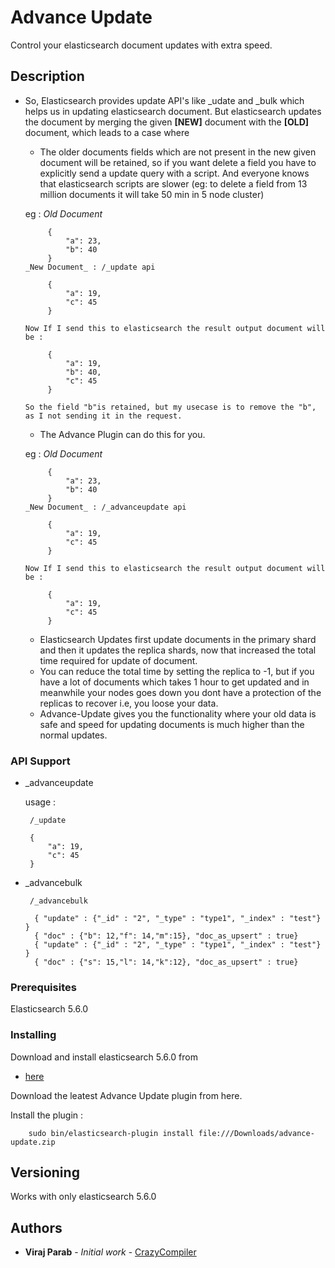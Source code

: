 # Advance Update

Control your elasticsearch document updates with extra speed.

## Description

 - So, Elasticsearch provides update API's like _udate and _bulk which helps us in updating elasticsearch document.
 But elasticsearch updates the document by merging the given **[NEW]** document with the **[OLD]** document, which leads to
  a case where
    - The older documents fields which are not present in the new given document will be retained, so if you want
      delete a field you have to explicitly send a update query with a script. And everyone knows that elasticsearch
      scripts are slower (eg: to delete a field from 13 million documents it will take 50 min in 5 node cluster)

     eg : _Old Document_

            {
                "a": 23,
                "b": 40
            }
       _New Document_ : /_update api

            {
                "a": 19,
                "c": 45
            }

       Now If I send this to elasticsearch the result output document will be :

            {
                "a": 19,
                "b": 40,
                "c": 45
            }

       So the field "b"is retained, but my usecase is to remove the "b", as I not sending it in the request.
     - The Advance Plugin can do this for you.

     eg : _Old Document_

            {
                "a": 23,
                "b": 40
            }
       _New Document_ : /_advanceupdate api

            {
                "a": 19,
                "c": 45
            }

       Now If I send this to elasticsearch the result output document will be :

            {
                "a": 19,
                "c": 45
            }

     - Elasticsearch Updates first update documents in the primary shard and then
     it updates the replica shards, now that increased the total time required for
     update of document.
     - You can reduce the total time by setting the replica to -1, but if you have a lot
     of documents which takes 1 hour to get updated and in meanwhile your nodes goes down
     you dont have a protection of the replicas to recover i.e, you loose your data.
     - Advance-Update gives you the functionality where your old data is safe and
     speed for updating documents is much higher than the normal updates.

### API Support

 - _advanceupdate

    usage :

        /_update

        {
            "a": 19,
            "c": 45
        }


 - _advancebulk

        /_advancebulk

         { "update" : {"_id" : "2", "_type" : "type1", "_index" : "test"} }
         { "doc" : {"b": 12,"f": 14,"m":15}, "doc_as_upsert" : true}
         { "update" : {"_id" : "2", "_type" : "type1", "_index" : "test"} }
         { "doc" : {"s": 15,"l": 14,"k":12}, "doc_as_upsert" : true}





### Prerequisites

Elasticsearch 5.6.0

### Installing

Download and install elasticsearch 5.6.0 from
* [here](https://www.elastic.co/blog/elasticsearch-5-6-0-released)

Download the leatest Advance Update plugin from here.

Install the plugin :


```
    sudo bin/elasticsearch-plugin install file:///Downloads/advance-update.zip
```

## Versioning

Works with only elasticsearch 5.6.0

## Authors

* **Viraj Parab** - *Initial work* - [CrazyCompiler](https://github.com/CrazyCompiler)
